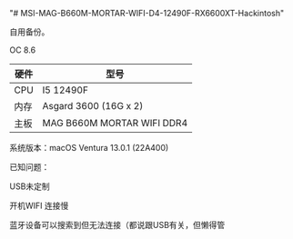 "# MSI-MAG-B660M-MORTAR-WIFI-D4-12490F-RX6600XT-Hackintosh" 



自用备份。

OC 8.6

| 硬件 | 型号                       |
| ---- | -------------------------- |
| CPU  | I5 12490F                  |
| 内存 | Asgard 3600 (16G x 2)      |
| 主板 | MAG B660M MORTAR WIFI DDR4 |



系统版本：macOS Ventura 13.0.1 (22A400)

已知问题：

USB未定制

开机WIFI 连接慢

蓝牙设备可以搜索到但无法连接（都说跟USB有关，但懒得管








